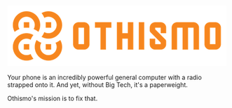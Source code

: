 ![Othismo's Logo](./othismo_logo.png)

Your phone is an incredibly powerful general computer with a radio strapped onto it.  And yet, without Big Tech, it's a paperweight.

Othismo's mission is to fix that.